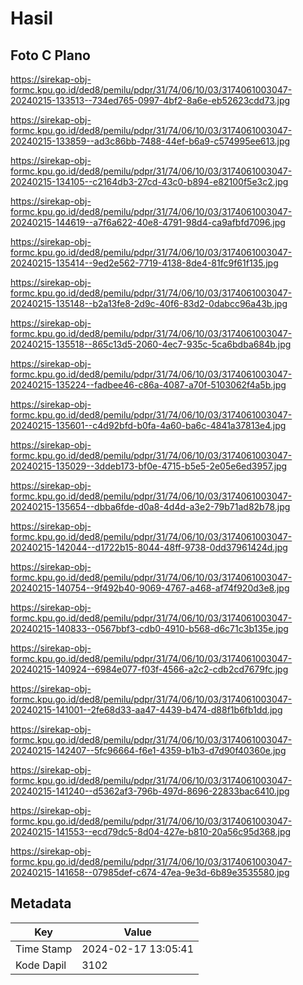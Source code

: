 # Hasil

## Foto C Plano

https://sirekap-obj-formc.kpu.go.id/ded8/pemilu/pdpr/31/74/06/10/03/3174061003047-20240215-133513--734ed765-0997-4bf2-8a6e-eb52623cdd73.jpg

https://sirekap-obj-formc.kpu.go.id/ded8/pemilu/pdpr/31/74/06/10/03/3174061003047-20240215-133859--ad3c86bb-7488-44ef-b6a9-c574995ee613.jpg

https://sirekap-obj-formc.kpu.go.id/ded8/pemilu/pdpr/31/74/06/10/03/3174061003047-20240215-134105--c2164db3-27cd-43c0-b894-e82100f5e3c2.jpg

https://sirekap-obj-formc.kpu.go.id/ded8/pemilu/pdpr/31/74/06/10/03/3174061003047-20240215-144619--a7f6a622-40e8-4791-98d4-ca9afbfd7096.jpg

https://sirekap-obj-formc.kpu.go.id/ded8/pemilu/pdpr/31/74/06/10/03/3174061003047-20240215-135414--9ed2e562-7719-4138-8de4-81fc9f61f135.jpg

https://sirekap-obj-formc.kpu.go.id/ded8/pemilu/pdpr/31/74/06/10/03/3174061003047-20240215-135148--b2a13fe8-2d9c-40f6-83d2-0dabcc96a43b.jpg

https://sirekap-obj-formc.kpu.go.id/ded8/pemilu/pdpr/31/74/06/10/03/3174061003047-20240215-135518--865c13d5-2060-4ec7-935c-5ca6bdba684b.jpg

https://sirekap-obj-formc.kpu.go.id/ded8/pemilu/pdpr/31/74/06/10/03/3174061003047-20240215-135224--fadbee46-c86a-4087-a70f-5103062f4a5b.jpg

https://sirekap-obj-formc.kpu.go.id/ded8/pemilu/pdpr/31/74/06/10/03/3174061003047-20240215-135601--c4d92bfd-b0fa-4a60-ba6c-4841a37813e4.jpg

https://sirekap-obj-formc.kpu.go.id/ded8/pemilu/pdpr/31/74/06/10/03/3174061003047-20240215-135029--3ddeb173-bf0e-4715-b5e5-2e05e6ed3957.jpg

https://sirekap-obj-formc.kpu.go.id/ded8/pemilu/pdpr/31/74/06/10/03/3174061003047-20240215-135654--dbba6fde-d0a8-4d4d-a3e2-79b71ad82b78.jpg

https://sirekap-obj-formc.kpu.go.id/ded8/pemilu/pdpr/31/74/06/10/03/3174061003047-20240215-142044--d1722b15-8044-48ff-9738-0dd37961424d.jpg

https://sirekap-obj-formc.kpu.go.id/ded8/pemilu/pdpr/31/74/06/10/03/3174061003047-20240215-140754--9f492b40-9069-4767-a468-af74f920d3e8.jpg

https://sirekap-obj-formc.kpu.go.id/ded8/pemilu/pdpr/31/74/06/10/03/3174061003047-20240215-140833--0567bbf3-cdb0-4910-b568-d6c71c3b135e.jpg

https://sirekap-obj-formc.kpu.go.id/ded8/pemilu/pdpr/31/74/06/10/03/3174061003047-20240215-140924--6984e077-f03f-4566-a2c2-cdb2cd7679fc.jpg

https://sirekap-obj-formc.kpu.go.id/ded8/pemilu/pdpr/31/74/06/10/03/3174061003047-20240215-141001--2fe68d33-aa47-4439-b474-d88f1b6fb1dd.jpg

https://sirekap-obj-formc.kpu.go.id/ded8/pemilu/pdpr/31/74/06/10/03/3174061003047-20240215-142407--5fc96664-f6e1-4359-b1b3-d7d90f40360e.jpg

https://sirekap-obj-formc.kpu.go.id/ded8/pemilu/pdpr/31/74/06/10/03/3174061003047-20240215-141240--d5362af3-796b-497d-8696-22833bac6410.jpg

https://sirekap-obj-formc.kpu.go.id/ded8/pemilu/pdpr/31/74/06/10/03/3174061003047-20240215-141553--ecd79dc5-8d04-427e-b810-20a56c95d368.jpg

https://sirekap-obj-formc.kpu.go.id/ded8/pemilu/pdpr/31/74/06/10/03/3174061003047-20240215-141658--07985def-c674-47ea-9e3d-6b89e3535580.jpg


## Metadata

| Key        | Value               |
| ---------- | ------------------- |
| Time Stamp | 2024-02-17 13:05:41 |
| Kode Dapil | 3102                |



